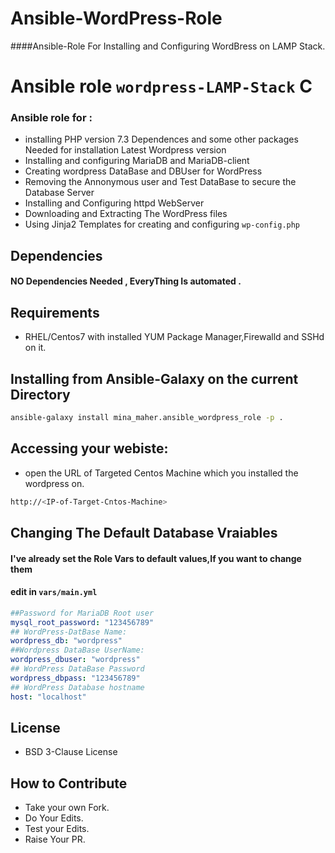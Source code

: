 # Ansible-WordPress-Role
####Ansible-Role For Installing and Configuring WordBress on LAMP Stack.
# Ansible role `wordpress-LAMP-Stack` C

### Ansible role for :

- installing PHP version 7.3 Dependences  and some other packages Needed for installation Latest Wordpress version
- Installing and configuring MariaDB and MariaDB-client
- Creating wordpress DataBase and DBUser for WordPress
- Removing the Annonymous user and Test DataBase to secure the Database Server
- Installing and Configuring httpd WebServer
- Downloading and Extracting The WordPress files
- Using Jinja2 Templates for creating and configuring `wp-config.php`
## Dependencies

#### NO Dependencies Needed , EveryThing Is automated . 

## Requirements
- RHEL/Centos7 with installed YUM Package Manager,Firewalld and SSHd on it.

## Installing from Ansible-Galaxy on the current Directory
 ```sh
 ansible-galaxy install mina_maher.ansible_wordpress_role -p .
```
## Accessing your webiste:
- open the URL of  Targeted Centos Machine which you installed the wordpress on.
```sh
http://<IP-of-Target-Cntos-Machine>
```
 
## Changing The Default Database Vraiables
#### I've already set the Role Vars to default values,If you want to change them
#### edit in `vars/main.yml`
```yml
##Password for MariaDB Root user
mysql_root_password: "123456789"
## WordPress-DatBase Name:
wordpress_db: "wordpress"
##Wordpress DataBase UserName:
wordpress_dbuser: "wordpress"
## WordPress DataBase Password
wordpress_dbpass: "123456789"
## WordPress Database hostname
host: "localhost"
```
## License
- BSD 3-Clause License
## How to Contribute
- Take your own Fork.
- Do Your Edits.
- Test your Edits.
- Raise Your PR.
